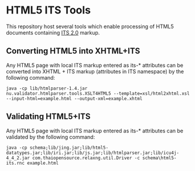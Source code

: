 HTML5 ITS Tools
===============

This repository host several tools which enable processing of HTML5
documents containing [ITS 2.0](http://www.w3.org/TR/its20/) markup.


Converting HTML5 into XHTML+ITS
-------------------------------

Any HTML5 page with local ITS markup entered as its-* attributes can
be converted into XHTML + ITS markup (attributes in ITS namespace) by
the following command:

    java -cp lib/htmlparser-1.4.jar nu.validator.htmlparser.tools.XSLT4HTML5 --template=xsl/html2xhtml.xsl --input-html=example.html --output-xml=example.xhtml


Validating HTML5+ITS
--------------------

Any HTML5 page with local ITS markup entered as its-* attributes can
be validated by the following command:

    java -cp schema;lib/jing.jar;lib/html5-datatypes.jar;lib/iri.jar;lib/js.jar;lib/htmlparser.jar;lib/icu4j-4_4_2.jar com.thaiopensource.relaxng.util.Driver -c schema\html5-its.rnc example.html

